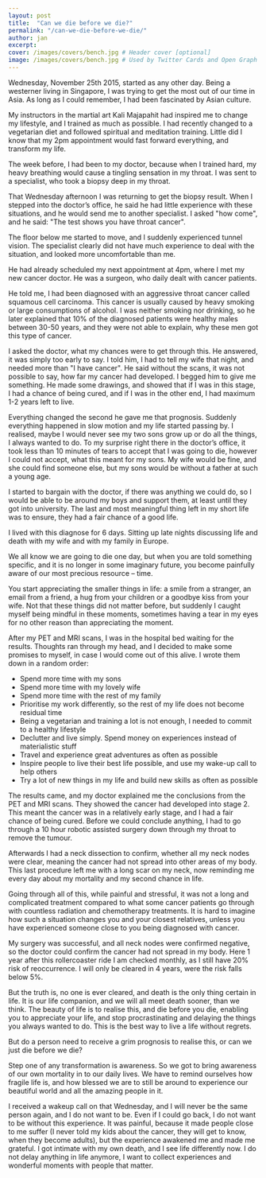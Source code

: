 ```yaml
---
layout: post
title:  "Can we die before we die?"
permalink: "/can-we-die-before-we-die/"
author: jan
excerpt:
cover: /images/covers/bench.jpg # Header cover [optional]
image: /images/covers/bench.jpg # Used by Twitter Cards and Open Graph [optional]
---
```

Wednesday, November 25th 2015, started as any other day. Being a westerner living in Singapore, I was trying to get the most out of our time in Asia. As long as I could remember, I had been fascinated by Asian culture.

My instructors in the martial art Kali Majapahit had inspired me to change my lifestyle, and I trained as much as possible. I had recently changed to a vegetarian diet and followed spiritual and meditation training. Little did I know that my 2pm appointment would fast forward everything, and transform my life.

The week before, I had been to my doctor, because when I trained hard, my heavy breathing would cause a tingling sensation in my throat. I was sent to a specialist, who took a biopsy deep in my throat.

That Wednesday afternoon I was returning to get the biopsy result. When I stepped into the doctor’s office, he said he had little experience with these situations, and he would send me to another specialist. I asked "how come", and he said: "The test shows you have throat cancer".

The floor below me started to move, and I suddenly experienced tunnel vision. The specialist clearly did not have much experience to deal with the situation, and looked more uncomfortable than me.

He had already scheduled my next appointment at 4pm, where I met my new cancer doctor. He was a surgeon, who daily dealt with cancer patients.

He told me, I had been diagnosed with an aggressive throat cancer called squamous cell carcinoma. This cancer is usually caused by heavy smoking or large consumptions of alcohol. I was neither smoking nor drinking, so he later explained that 10% of the diagnosed patients were healthy males between 30-50 years, and they were not able to explain, why these men got this type of cancer.

I asked the doctor, what my chances were to get through this. He answered, it was simply too early to say. I told him, I had to tell my wife that night, and needed more than "I have cancer". He said without the scans, it was not possible to say, how far my cancer had developed. I begged him to give me something. He made some drawings, and showed that if I was in this stage, I had a chance of being cured, and if I was in the other end, I had maximum 1-2 years left to live.

Everything changed the second he gave me that prognosis. Suddenly everything happened in slow motion and my life started passing by. I realised, maybe I would never see my two sons grow up or do all the things, I always wanted to do.
To my surprise right there in the doctor’s office, it took less than 10 minutes of tears to accept that I was going to die, however I could not accept, what this meant for my sons. My wife would be fine, and she could find someone else, but my sons would be without a father at such a young age.

I started to bargain with the doctor, if there was anything we could do, so I would be able to be around my boys and support them, at least until they got into university. The last and most meaningful thing left in my short life was to ensure, they had a fair chance of a good life.

I lived with this diagnose for 6 days. Sitting up late nights discussing life and death with my wife and with my family in Europe.

We all know we are going to die one day, but when you are told something specific, and it is no longer in some imaginary future, you become painfully aware of our most precious resource – time.

You start appreciating the smaller things in life: a smile from a stranger, an email from a friend, a hug from your children or a goodbye kiss from your wife. Not that these things did not matter before, but suddenly I caught myself being mindful in these moments, sometimes having a tear in my eyes for no other reason than appreciating the moment.

After my PET and MRI scans, I was in the hospital bed waiting for the results. Thoughts ran through my head, and I decided to make some promises to myself, in case I would come out of this alive. I wrote them down in a random order:

- Spend more time with my sons
- Spend more time with my lovely wife
- Spend more time with the rest of my family
- Prioritise my work differently, so the rest of my life does not become residual time
- Being a vegetarian and training a lot is not enough, I needed to commit to a healthy lifestyle
- Declutter and live simply. Spend money on experiences instead of materialistic stuff
- Travel and experience great adventures as often as possible
- Inspire people to live their best life possible, and use my wake-up call to help others
- Try a lot of new things in my life and build new skills as often as possible

The results came, and my doctor explained me the conclusions from the PET and MRI scans. They showed the cancer had developed into stage 2. This meant the cancer was in a relatively early stage, and I had a fair chance of being cured.
Before we could conclude anything, I had to go through a 10 hour robotic assisted surgery down through my throat to remove the tumour.

Afterwards I had a neck dissection to confirm, whether all my neck nodes were clear, meaning the cancer had not spread into other areas of my body. This last procedure left me with a long scar on my neck, now reminding me every day about my mortality and my second chance in life.

Going through all of this, while painful and stressful, it was not a long and complicated treatment compared to what some cancer patients go through with countless radiation and chemotherapy treatments. It is hard to imagine how such a situation changes you and your closest relatives, unless you have experienced someone close to you being diagnosed with cancer.

My surgery was successful, and all neck nodes were confirmed negative, so the doctor could confirm the cancer had not spread in my body. Here 1 year after this rollercoaster ride I am checked monthly, as I still have 20% risk of reoccurrence. I will only be cleared in 4 years, were the risk falls below 5%.

But the truth is, no one is ever cleared, and death is the only thing certain in life. It is our life companion, and we will all meet death sooner, than we think. The beauty of life is to realise this, and die before you die, enabling you to appreciate your life, and stop procrastinating and delaying the things you always wanted to do. This is the best way to live a life without regrets.

But do a person need to receive a grim prognosis to realise this, or can we just die before we die?

Step one of any transformation is awareness. So we got to bring awareness of our own mortality in to our daily lives. We have to remind ourselves how fragile life is, and how blessed we are to still be around to experience our beautiful world and all the amazing people in it.

I received a wakeup call on that Wednesday, and I will never be the same person again, and I do not want to be. Even if I could go back, I do not want to be without this experience. It was painful, because it made people close to me suffer (I never told my kids about the cancer, they will get to know, when they become adults), but the experience awakened me and made me grateful. I got intimate with my own death, and I see life differently now. I do not delay anything in life anymore, I want to collect experiences and wonderful moments with people that matter.